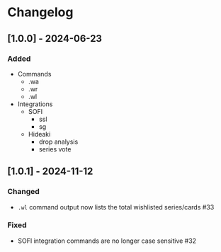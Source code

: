 # Changelog

<!-- 
Types of changes

    Added for new features.
    Changed for changes in existing functionality.
    Deprecated for soon-to-be removed features.
    Removed for now removed features.
    Fixed for any bug fixes.
    Security in case of vulnerabilities.

## [major.minor.fix] - yyyy-mm-dd
### Added
### Changed
### Deprecated
### Removed
### Fixed
### Security

 -->

## [1.0.0] - 2024-06-23

### Added
- Commands
    - .wa 
    - .wr
    - .wl 
- Integrations
    - SOFI
        - ssl
        - sg
    - Hideaki
        - drop analysis
        - series vote

## [1.0.1] - 2024-11-12

### Changed
- `.wl` command output now lists the total wishlisted series/cards #33

### Fixed
- SOFI integration commands are no longer case sensitive #32
